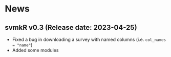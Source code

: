 # News

## svmkR v0.3 (Release date: 2023-04-25)

* Fixed a bug in downloading a survey with named columns (i.e. `col_names = "name"`)
* Added some modules 
